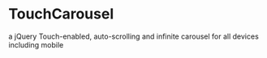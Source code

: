 TouchCarousel
=============

a jQuery Touch-enabled, auto-scrolling and infinite carousel for all devices including mobile